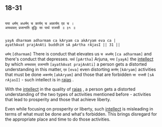 ## 18-31


```shloka-sa

यया धर्मम् अधर्मम् च कार्यम् च अकार्यम् एव च ।
अयथावत् प्रजानाति बुद्धिः सा पार्थ राजसी ॥ ३१ ॥

```
```shloka-sa-hk

yayA dharmam adharmam ca kAryam ca akAryam eva ca |
ayathAvat prajAnAti buddhiH sA pArtha rAjasI || 31 ||

```
`धर्मम्` `[dharmam]` There is conduct that elevates us `च अधर्मम्` `[ca adharmam]` and there's conduct that depresses. `पार्थ` `[pArtha]` Arjuna, `यया` `[yayA]` the 
[intellect](18-29.md#intellect_and_resolve)
 by which `अयथावत् प्रजानाति` `[ayathAvat prajAnAti]` a person gets a distorted understanding in this matter, `एव` `[eva]` even distorting `कार्यम्` `[kAryam]` activities that must be done `अकार्यम्` `[akAryam]` and those that are forbidden `सा राजसी` `[sA rAjasI]` - such intellect is in 
[rajas](14-7.md#rajas)
.

With the 
[intellect](18-29.md#intellect_and_resolve)
 in the quality of 
[rajas](14-7.md#rajas)
, a person gets a distorted understanding of the two types of activities mentioned before - activities that lead to prosperity and those that achieve liberty. 

Even while focusing on prosperity or liberty, such 
[intellect](18-29.md#intellect_and_resolve)
 is misleading in terms of what must be done and what's forbidden. This brings disregard for the appropriate place and time to do those activities.


